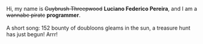Hi, my name is ~~Guybrush Threepwood~~ **Luciano Federico Pereira**, and I am a ~~wannabe pirate~~ **programmer**.<br><br>A short song: 152 bounty of doubloons gleams in the sun, a treasure hunt has just begun! Arrr!
